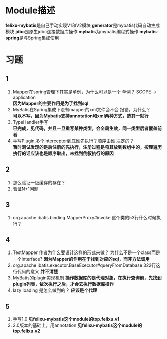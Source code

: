 # Module描述
**felixu-mybatis**是自己手动实现V1和V2模块
**generator**是mybatis代码自动生成模块
**jdbc**是原生jdbc连接数据库操作
**mybatis**为mybatis编程式操作
**mybatis-spring**是与Spring集成使用
# 习题
## 1
1. Mapper在spring管理下其实是单例，为什么可以是一个
单例？ SCOPE -> application     
**因为Mapper的主要作用是为了找到sql**
2. MyBatis在Spring集成下没有mapper的xml文件会不会
报错，为什么？      
**可以不写，因为Mybatis支持annotation和xml两种方式，选其一就行**
3. TypeHandler手写      
**已完成，见代码，并且一旦重写某种类型，会全局生效，同一类型后者覆盖前者**
4. 手写Plugin,多个interceptor到底谁先执行？顺序由谁
决定的？      
**暂时测试发现的是后注册的先执行，注册过程是将其放到数组中的，按理遍历执行的话应该也是顺序取出，未找到倒叙执行的原因**

## 2
1. 怎么验证一级缓存的存在？
2. 验证N+1问题

## 3
1. org.apache.ibatis.binding.MapperProxy#invoke 这个类的53行什么时候执行？

## 4
1. TestMapper 作者为什么要设计这样的形式来做？
为什么不是一个class而是一个interface?
**因为Mapper的作用在于找到对应的sql，而非方法调用**
2. org.apache.ibatis.executor.BaseExecutor#queryFromDatabase 322行这行代码的意义
**并不清楚**
3. MyBatis的plugin实现机制
**操作数据库的是代理对象，在执行查询前，先找到plugin列表，依次执行之后，才会去执行数据库操作**
4. lazy loading 是怎么做到的？
**应该是个代理**
## 5
1. 手写1.0
**见felixu-mybatis这个module的top.felixu.v1**
2. 2.0版本的基础上，用annotation
**见felixu-mybatis这个module的top.felixu.v2**